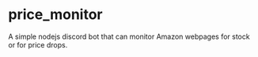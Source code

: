 # price_monitor
A simple nodejs discord bot that can monitor Amazon webpages for stock or for price drops.
